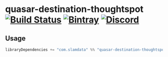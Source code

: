 # quasar-destination-thoughtspot [![Build Status](https://travis-ci.org/slamdata/quasar-destination-thoughtspot.svg?branch=master)](https://travis-ci.org/slamdata/quasar-destination-thoughtspot) [![Bintray](https://img.shields.io/bintray/v/slamdata-inc/maven-public/quasar-destination-thoughtspot.svg)](https://bintray.com/slamdata-inc/maven-public/quasar-destination-thoughtspot) [![Discord](https://img.shields.io/discord/373302030460125185.svg?logo=discord)](https://discord.gg/QNjwCg6)

## Usage

```sbt
libraryDependencies += "com.slamdata" %% "quasar-destination-thoughtspot" % <version>
```
